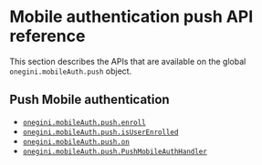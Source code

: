 # Mobile authentication push API reference

This section describes the APIs that are available on the global `onegini.mobileAuth.push` object.

## Push Mobile authentication

* [`onegini.mobileAuth.push.enroll`](enroll.md)
* [`onegini.mobileAuth.push.isUserEnrolled`](isUserEnrolled.md)
* [`onegini.mobileAuth.push.on`](on.md)
* [`onegini.mobileAuth.push.PushMobileAuthHandler`](PushMobileAuthHandler.md)
